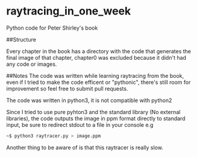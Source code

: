 # raytracing_in_one_week
Python code for Peter Shirley's book

##Structure

Every chapter in the book has a directory with the code that generates the final image of that chapter, chapter0 was excluded because it didn't had any code or images.

##Notes
The code was written while learning raytracing from the book, even if I tried to make the code efficent or "pythonic", there's still room for improvement so feel free to submit pull requests.

The code was written in python3, it is not compatible with python2

Since I tried to use pure pyhton3 and the standard library (No external libraries), the code outputs the image in ppm format directly to standard input, be sure to redirect stdout to a file in your console e.g 
```bash
~$ python3 raytracer.py > image.ppm
```

Another thing to be aware of is that this raytracer is really slow.

